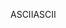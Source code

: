 <span data-ttu-id="1fce1-101">ASCII</span><span class="sxs-lookup"><span data-stu-id="1fce1-101">ASCII</span></span>